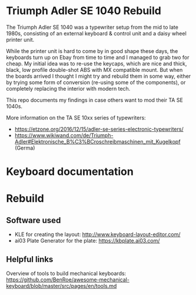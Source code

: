 # Triumph Adler SE 1040 Rebuild
The Triumph Adler SE 1040 was a typewriter setup from the mid to late 1980s, consisting of an external keyboard & control unit and a daisy wheel printer unit.

While the printer unit is hard to come by in good shape these days, the keyboards turn up on Ebay from time to time and I managed to grab two for cheap. My initial idea was to re-use the keycaps, which are nice and thick, black, low profile double-shot ABS with MX compatible mount. But when the boards arrived I thought I might try and rebuild them in some way, either by trying some form of conversion (re-using some of the components), or completely replacing the interior with modern tech.

This repo documents my findings in case others want to mod their TA SE 1040s.

More information on the TA SE 10xx series of typewriters:
* https://etzone.org/2016/12/15/adler-se-series-electronic-typewriters/
* https://www.wikiwand.com/de/Triumph-Adler#Elektronische_B%C3%BCroschreibmaschinen_mit_Kugelkopf (Germa)

# Keyboard documentation

# Rebuild

## Software used
* KLE for creating the layout: http://www.keyboard-layout-editor.com/
* ai03 Plate Generator for the plate: https://kbplate.ai03.com/

## Helpful links
Overview of tools to build mechanical keyboards: https://github.com/BenRoe/awesome-mechanical-keyboard/blob/master/src/pages/en/tools.md
